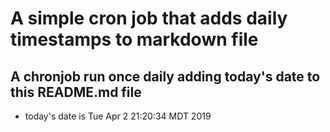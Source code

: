 A simple cron job that adds daily timestamps to markdown file
============================================================
## A chronjob run once daily adding today's date to this README.md file
* today's date is Tue Apr  2 21:20:34 MDT 2019

